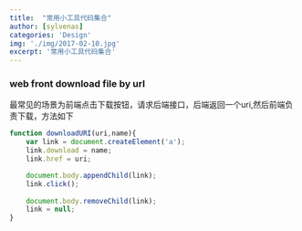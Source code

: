 ```yaml
---
title:  "常用小工具代码集合"
author: [sylvenas]
categories: 'Design'
img: './img/2017-02-10.jpg'
excerpt: '常用小工具代码集合'
---
```


### web front download file by url
最常见的场景为前端点击下载按钮，请求后端接口，后端返回一个uri,然后前端负责下载，方法如下
``` js
function downloadURI(uri,name){
    var link = document.createElement('a');
    link.download = name;
    link.href = uri;

    document.body.appendChild(link);
    link.click();
    
    document.body.removeChild(link);
    link = null;
}
```